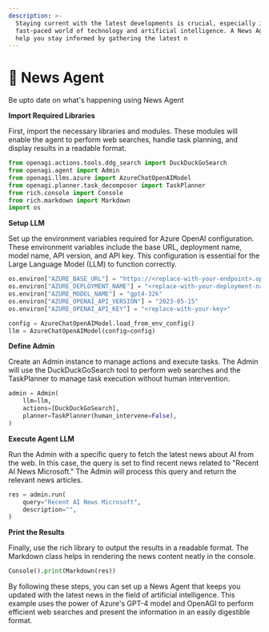 ```yaml
---
description: >-
  Staying current with the latest developments is crucial, especially in the
  fast-paced world of technology and artificial intelligence. A News Agent can
  help you stay informed by gathering the latest n
---
```


# 📰 News Agent

Be upto date on what's happening using News Agent

**Import Required Libraries**

First, import the necessary libraries and modules. These modules will enable the agent to perform web searches, handle task planning, and display results in a readable format.

```python
from openagi.actions.tools.ddg_search import DuckDuckGoSearch
from openagi.agent import Admin
from openagi.llms.azure import AzureChatOpenAIModel
from openagi.planner.task_decomposer import TaskPlanner
from rich.console import Console
from rich.markdown import Markdown
import os
```

**Setup LLM**&#x20;

Set up the environment variables required for Azure OpenAI configuration. These environment variables include the base URL, deployment name, model name, API version, and API key. This configuration is essential for the Large Language Model (LLM) to function correctly.

```python
os.environ["AZURE_BASE_URL"] = "https://<replace-with-your-endpoint>.openai.azure.com/"
os.environ["AZURE_DEPLOYMENT_NAME"] = "<replace-with-your-deployment-name>"
os.environ["AZURE_MODEL_NAME"] = "gpt4-32k"
os.environ["AZURE_OPENAI_API_VERSION"] = "2023-05-15"
os.environ["AZURE_OPENAI_API_KEY"] = "<replace-with-your-key>"

config = AzureChatOpenAIModel.load_from_env_config()
llm = AzureChatOpenAIModel(config=config)
```

**Define Admin**&#x20;

Create an Admin instance to manage actions and execute tasks. The Admin will use the DuckDuckGoSearch tool to perform web searches and the TaskPlanner to manage task execution without human intervention.

```python
admin = Admin(
    llm=llm,
    actions=[DuckDuckGoSearch],
    planner=TaskPlanner(human_intervene=False),
)
```

**Execute Agent LLM**&#x20;

Run the Admin with a specific query to fetch the latest news about AI from the web. In this case, the query is set to find recent news related to "Recent AI News Microsoft." The Admin will process this query and return the relevant news articles.

```python
res = admin.run(
    query="Recent AI News Microsoft",
    description="",
)
```

**Print the Results**&#x20;

Finally, use the rich library to output the results in a readable format. The Markdown class helps in rendering the news content neatly in the console.

```python
Console().print(Markdown(res))
```

By following these steps, you can set up a News Agent that keeps you updated with the latest news in the field of artificial intelligence. This example uses the power of Azure's GPT-4 model and OpenAGI to perform efficient web searches and present the information in an easily digestible format.
